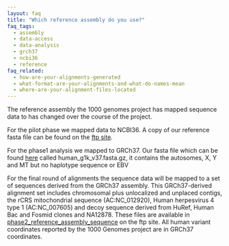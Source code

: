 ```yaml
---
layout: faq
title: "Which reference assembly do you use?"
faq_tags:
  - assembly
  - data-access
  - data-analysis
  - grch37
  - ncbi36
  - reference
faq_related:
  - how-are-your-alignments-generated
  - what-format-are-your-alignments-and-what-do-names-mean
  - where-are-your-alignment-files-located
---
```

                    
The reference assembly the 1000 genomes project has mapped sequence data to has changed over the course of the project.

For the pilot phase we mapped data to NCBI36. A copy of our reference fasta file can be found on the [ftp site](ftp://ftp.1000genomes.ebi.ac.uk/vol1/ftp/pilot_data/technical/reference/).

For the phase1 analysis we mapped to GRCh37. Our fasta file which can be found [here](ftp://ftp.1000genomes.ebi.ac.uk/vol1/ftp/technical/reference/) called human_g1k_v37.fasta.gz, it contains the autosomes, X, Y and MT but no haplotype sequence or EBV

For the final round of alignments the sequence data will be mapped to a set of sequences derived from the GRCh37 assembly.  This GRCh37-derived alignment set includes chromosomal plus unlocalized and unplaced contigs, the rCRS mitochondrial sequence (AC:NC_012920), Human herpesvirus 4 type 1 (AC:NC_007605) and decoy sequence derived from HuRef, Human Bac and Fosmid clones and NA12878. These files are available in [phase2_reference_assembly_sequence](ftp://ftp.1000genomes.ebi.ac.uk/vol1/ftp/technical/reference/phase2_reference_assembly_sequence/) on the ftp site.  All human variant coordinates reported by the 1000 Genomes project are in GRCh37 coordinates.

